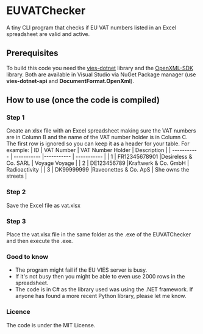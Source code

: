 # EUVATChecker
A tiny CLI program that checks if EU VAT numbers listed in an Excel spreadsheet are valid and active.

## Prerequisites 
To build this code you need the [vies-dotnet](https://github.com/zapadi/vies-dotnet/tree/master) library and the [OpenXML-SDK](https://github.com/dotnet/Open-XML-SDK) library.
Both are available in Visual Studio via NuGet Package manager (use **vies-dotnet-api** and **DocumentFormat.OpenXml**).

## How to use (once the code is compiled)
### Step 1
Create an xlsx file with an Excel spreadsheet making sure the VAT numbers are in Column B and the name of the VAT number holder is in Column C. The first row is ignored so you can keep it as a header for your table. For example:
| ID      | VAT Number | VAT Number Holder     | Description |
| ----------- | ----------- |----------- | ----------- |
| 1   | FR12345678901       |Desireless & Co. SARL  | Voyage Voyage       |
| 2   | DE123456789         |Kraftwerk & Co. GmbH | Radioactivity        |
| 3   | DK99999999          |Raveonettes & Co. ApS | She owns the streets |

### Step 2
Save the Excel file as vat.xlsx

### Step 3
Place the vat.xlsx file in the same folder as the .exe of the EUVATChecker and then execute the .exe.

### Good to know
* The program might fail if the EU VIES server is busy.
* If it's not busy then you might be able to even use 2000 rows in the spreadsheet.
* The code is in C# as the library used was using the .NET framework. If anyone has found a more recent Python library, please let me know.

### Licence
The code is under the MIT License.
